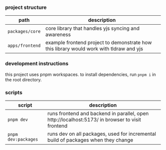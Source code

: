 ### project structure

| path            | description                                                                             |
| --------------- | --------------------------------------------------------------------------------------- |
| `packages/core` | core library that handles yjs syncing and awareness                                     |
| `apps/frontend` | example frontend project to demonstrate how this library would work with tldraw and yjs |

### development instructions

this project uses pnpm workspaces. to install dependencies, run `pnpm i` in the root directory.

### scripts

| script              | description                                                                                     |
| ------------------- | ----------------------------------------------------------------------------------------------- |
| `pnpm dev`          | runs frontend and backend in parallel, open http://localhost:5173/ in browser to visit frontend |
| `pnpm dev:packages` | runs dev on all packages, used for incremental build of packages when they change               |
